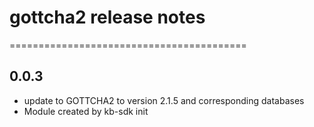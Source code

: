 # gottcha2 release notes
=========================================

0.0.3
-----
* update to GOTTCHA2 to version 2.1.5 and corresponding databases
* Module created by kb-sdk init
